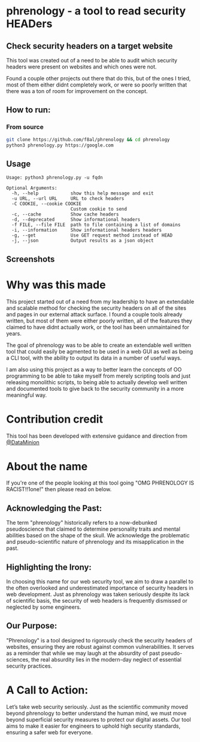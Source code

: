 # phrenology - a tool to read security HEADers



## Check security headers on a target website

This tool was created out of a need to be able to audit which security headers were present on websites and which ones were not.

Found a couple other projects out there that do this, but of the ones I tried, most of them either didnt completely work, or were so poorly written that there was a ton of room for improvement on the concept.

## How to run:

### From source
```bash
git clone https://github.com/f8al/phrenology && cd phrenology
python3 phrenology.py https://google.com
```

## Usage
```
Usage: python3 phrenology.py -u fqdn

Optional Arguments:
  -h, --help            show this help message and exit
  -u URL, --url URL     URL to check headers
  -C COOKIE, --cookie COOKIE
                        Custom cookie to send
  -c, --cache           Show cache headers
  -d, --deprecated      Show informational headers
  -f FILE, --file FILE  path to file containing a list of domains
  -i, --information     Show informational headers headers
  -g, --get             Use GET request method instead of HEAD
  -j, --json            Output results as a json object
```

## Screenshots
[](https://github.com/f8al/media/blob/main/phrenology.png?raw=true)

# Why was this made
This project started out of a need from my leadership to have an extendable and scalable method for checking the security headers on all of the sites and pages in our external attack surface.  I found a couple tools already written, but most of them were either poorly written, all of the features they claimed to have didnt actually work, or the tool has been unmaintained for years.

The goal of phrenology was to be able to create an extendable well written tool that could easily be agmented to be used in a web GUI as well as being a CLI tool, with the ability to output its data in a number of useful ways.

I am also using this project as a way to better learn the concepts of OO programming to be able to take myself from merely scripting tools and just releasing monolithic scripts, to being able to actually develop well written and documented tools to give back to the security community in a more meaningful way.

# Contribution credit
This tool has been developed with extensive guidance and direction from [@DataMinion](https://github.com/DataMinion)

# About the name
If you're one of the people looking at this tool going "OMG PHRENOLOGY IS RACIST!!1one!" then please read on below.

## Acknowledging the Past:
The term "phrenology" historically refers to a now-debunked pseudoscience that claimed to determine personality traits and mental abilities based on the shape of the skull. We acknowledge the problematic and pseudo-scientific nature of phrenology and its misapplication in the past.

## Highlighting the Irony:
In choosing this name for our web security tool, we aim to draw a parallel to the often overlooked and underestimated importance of security headers in web development. Just as phrenology was taken seriously despite its lack of scientific basis, the security of web headers is frequently dismissed or neglected by some engineers.

## Our Purpose:
"Phrenology" is a tool designed to rigorously check the security headers of websites, ensuring they are robust against common vulnerabilities. It serves as a reminder that while we may laugh at the absurdity of past pseudo-sciences, the real absurdity lies in the modern-day neglect of essential security practices.

# A Call to Action:
Let’s take web security seriously. Just as the scientific community moved beyond phrenology to better understand the human mind, we must move beyond superficial security measures to protect our digital assets. Our tool aims to make it easier for engineers to uphold high security standards, ensuring a safer web for everyone.